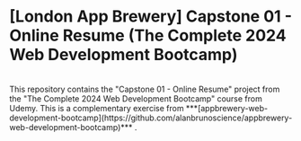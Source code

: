 # [London App Brewery] Capstone 01 - Online Resume (The Complete 2024 Web Development Bootcamp)
<br />
This repository contains the "Capstone 01 - Online Resume" project from the "The Complete 2024 Web Development Bootcamp" course from Udemy. This is a complementary exercise from ***[appbrewery-web-development-bootcamp](https://github.com/alanbrunoscience/appbrewery-web-development-bootcamp)*** .

